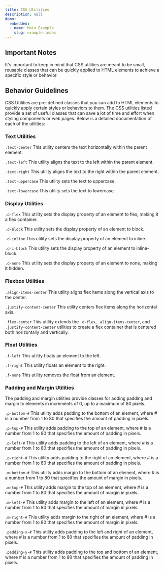 ```yaml
---
title: CSS Utilities
description: null
demo:
  embedded:
  - name: Main Example
    slug: example-index
---
```


## Important Notes

It's important to keep in mind that CSS utilities are meant to be small, reusable classes that can be quickly applied to HTML elements to achieve a specific style or behavior.

## Behavior Guidelines

CSS Utilities are pre-defined classes that you can add to HTML elements to quickly apply certain styles or behaviors to them. The CSS utilities listed provide a set of useful classes that can save a lot of time and effort when styling components or web pages. Below is a detailed documentation of each of the utilities:

### Text Utilities

`.text-center`
This utility centers the text horizontally within the parent element.

`.text-left`
This utility aligns the text to the left within the parent element.

`.text-right`
This utility aligns the text to the right within the parent element.

`.text-uppercase`
This utility sets the text to uppercase.

`.text-lowercase`
This utility sets the text to lowercase.

### Display Utilities

`.d-flex`
This utility sets the display property of an element to flex, making it a flex container.

`.d-block`
This utility sets the display property of an element to block.

`.d-inline`
This utility sets the display property of an element to inline.

`.d-i-block`
This utility sets the display property of an element to inline-block.

`.d-none`
This utility sets the display property of an element to none, making it hidden.

### Flexbox Utilities

`.align-items-center`
This utility aligns flex items along the vertical axis to the center.

`.justify-content-center`
This utility centers flex items along the horizontal axis.

`.flex-center`
This utility extends the `.d-flex`, `.align-items-center`, and `.justify-content-center` utilities to create a flex container that is centered both horizontally and vertically.

### Float Utilities

`.f-left`
This utility floats an element to the left.

`.f-right`
This utility floats an element to the right.

`.f-none`
This utility removes the float from an element.

### Padding and Margin Utilities

The padding and margin utilities provide classes for adding padding and margin to elements in increments of 0, up to a maximum of 80 pixels.

`.p-bottom-#`
This utility adds padding to the bottom of an element, where # is a number from 1 to 80 that specifies the amount of padding in pixels.

`.p-top-#`
This utility adds padding to the top of an element, where # is a number from 1 to 80 that specifies the amount of padding in pixels.

`.p-left-#`
This utility adds padding to the left of an element, where # is a number from 1 to 80 that specifies the amount of padding in pixels.

`.p-right-#`
This utility adds padding to the right of an element, where # is a number from 1 to 80 that specifies the amount of padding in pixels.

`.m-bottom-#`
This utility adds margin to the bottom of an element, where # is a number from 1 to 80 that specifies the amount of margin in pixels.

`.m-top-#`
This utility adds margin to the top of an element, where # is a number from 1 to 80 that specifies the amount of margin in pixels.

`.m-left-#`
This utility adds margin to the left of an element, where # is a number from 1 to 80 that specifies the amount of margin in pixels.

`.m-right-#`
This utility adds margin to the right of an element, where # is a number from 1 to 80 that specifies the amount of margin in pixels.

`.padding-x-#`
This utility adds padding to the left and right of an element, where # is a number from 1 to 80 that specifies the amount of padding in pixels.

`.padding-y-#`
This utility adds padding to the top and bottom of an element, where # is a number from 1 to 80 that specifies the amount of padding in pixels.

